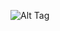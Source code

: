 ![Alt Tag](https://cdn.discordapp.com/attachments/1221396371936907294/1382292834572566558/Untitled5_20250611123740.png?ex=684aa005&is=68494e85&hm=bc0c119fbe0678727884f0eb3253e3dddaa93cd4305552a1251bfad77ec903a3&)
